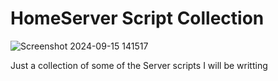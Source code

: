 # HomeServer Script Collection

![Screenshot 2024-09-15 141517](https://github.com/user-attachments/assets/6368735d-3c1c-40de-af69-1396f572b602)

Just a collection of some of the Server scripts I will be writting
